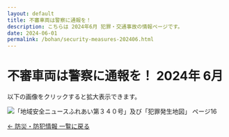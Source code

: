 ```yaml
---
layout: default
title: 不審車両は警察に通報を！
description: こちらは 2024年6月 犯罪・交通事故の情報ページです。
date: 2024-06-01
permalink: /bohan/security-measures-202406.html
---
```

 <main>
  <h1>不審車両は警察に通報を！ 2024年 6月</h1>
  <p>以下の画像をクリックすると拡大表示できます。</p>
  <img src="{{ '/kairan/2024-07-01/images/202407_40668_page_016-small.jpg' | relative_url }}" 
       alt="「地域安全ニュースふれあい第３４０号」及び「犯罪発生地図」 ページ16" 
       data-medium-src="{{ '/kairan/2024-07-01/images/202407_40668_page_016-medium.jpg' | relative_url }}"
       data-large-src="{{ '/kairan/2024-07-01/images/202407_40668_page_016-large.jpg' | relative_url }}">
  <p><a href="{{ '/bohan/index.html' | relative_url }}">← 防災・防犯情報 一覧に戻る</a></p>
 </main>
